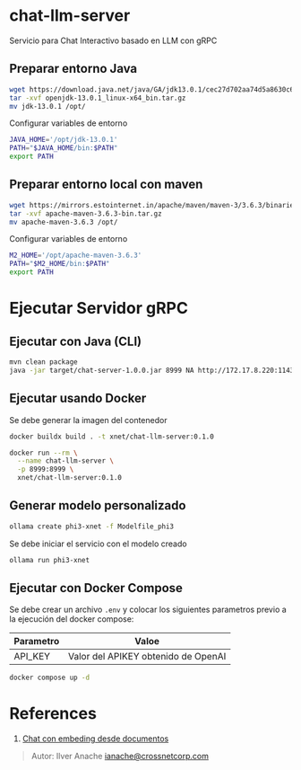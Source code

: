 # chat-llm-server
Servicio para Chat Interactivo basado en LLM con gRPC

## Preparar entorno Java

```sh
wget https://download.java.net/java/GA/jdk13.0.1/cec27d702aa74d5a8630c65ae61e4305/9/GPL/openjdk-13.0.1_linux-x64_bin.tar.gz
tar -xvf openjdk-13.0.1_linux-x64_bin.tar.gz
mv jdk-13.0.1 /opt/
```

Configurar variables de entorno

```sh
JAVA_HOME='/opt/jdk-13.0.1'
PATH="$JAVA_HOME/bin:$PATH"
export PATH
```

## Preparar entorno local con maven

```sh
wget https://mirrors.estointernet.in/apache/maven/maven-3/3.6.3/binaries/apache-maven-3.6.3-bin.tar.gz
tar -xvf apache-maven-3.6.3-bin.tar.gz
mv apache-maven-3.6.3 /opt/
```

Configurar variables de entorno

```sh
M2_HOME='/opt/apache-maven-3.6.3'
PATH="$M2_HOME/bin:$PATH"
export PATH
```

# Ejecutar Servidor gRPC

## Ejecutar con Java (CLI)

```sh
mvn clean package
java -jar target/chat-server-1.0.0.jar 8999 NA http://172.17.8.220:11434 phi3
```

## Ejecutar usando Docker

Se debe generar la imagen del contenedor

```sh
docker buildx build . -t xnet/chat-llm-server:0.1.0
```

```sh
docker run --rm \
  --name chat-llm-server \
  -p 8999:8999 \
  xnet/chat-llm-server:0.1.0
```

## Generar modelo personalizado

```sh
ollama create phi3-xnet -f Modelfile_phi3
```

Se debe iniciar el servicio con el modelo creado

```sh
ollama run phi3-xnet
```

## Ejecutar con Docker Compose

Se debe crear un archivo `.env` y colocar los siguientes parametros previo a la ejecución del docker compose:

|Parametro|Valoe|
|-|-|
|API_KEY|Valor del APIKEY obtenido de OpenAI|

```sh
docker compose up -d
```

# References

1. [Chat con embeding desde documentos](https://github.com/langchain4j/langchain4j-examples/blob/main/other-examples/src/main/java/ChatWithDocumentsExamples.java)

> Autor: Ilver Anache <ianache@crossnetcorp.com>
